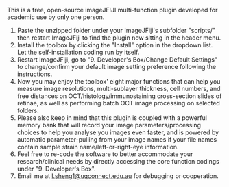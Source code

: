 This is a free, open-source imageJFIJI multi-function plugin developed for academic use by only one person.  

1. Paste the unzipped folder under your ImageJFiji's subfolder "scripts/" then restart ImageJFiji to find the plugin now sitting in the header menu.   
2. Install the toolbox by clicking the "Install" option in the dropdown list. Let the self-installation coding run by itself.  
3. Restart ImageJFiji, go to "9. Developer's Box/Change Default Settings" to change/confirm your default image setting preference following the instructions.  
4. Now you may enjoy the toolbox' eight major functions that can help you measure image resolutions, multi-sublayer thickness, cell numbers, and free distances on OCT/histology/immunostaining cross-section slides of retinae, as well as performing batch OCT image processing on selected folders.  
5. Please also keep in mind that this plugin is coupled with a powerful memory bank that will record your image parameters/processing choices to help you analyse you images even faster, and is powered by automatic parameter-pulling from your image names if your file names contain sample strain name/left-or-right-eye information.  
6. Feel free to re-code the software to better accommodate your research/clinical needs by directly accessing the core function codings under "9. Developer's Box".
7. Email me at l.sheng1@uqconnect.edu.au for debugging or cooperation.
